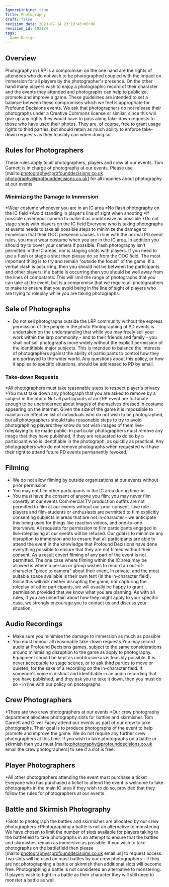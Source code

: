 ```yaml
---
IgnoreLinking: true
Title: Photography
draft: false
revision_date: 2023-07-14 23:13:45+00:00
revision_id: 103184
tags:
- Game-Design
---
```


## Overview
Photography in LRP is a compromise: on the one hand are the rights of attendees who do not wish to be photographed coupled with the impact on immersion for all players by the photographer's presence. On the other hand many players wish to enjoy a photographic record of their character and the events they attended and photographs can help to publicize, promote and improve a game. These guidelines are intended to set a balance between these compromises which we feel is appropriate for Profound Decisions events.
We ask that photographers do not release their photographs under a Creative Commons license or similar, since this will give up any rights they would have to pass along take-down requests to those who have used their photos. They are, of course, free to grant usage rights to third parties, but should retain as much ability to enforce take-down requests as they feasibly can when doing so.
## Rules for Photographers
These rules apply to all photographers, players and crew at our events. Tom Garnett is in charge of photography at our events. Please use [mailto:photography@profounddecisions.co.uk photography@profounddecisions.co.uk] for all inquiries about photography at our events.
### Minimizing the Damage to Immersion
*Wear costume whenever you are in an IC area
*No flash photography on the IC field
*Avoid standing in player's line of sight when shooting
*If possible cover your camera to make it as unobtrusive as possible
*Do not stage shots with players on the IC field
Everyone who is taking photographs at events needs to take all possible steps to minimize the damage to immersion that their OOC presence causes. In line with the normal PD event rules, you must wear costume when you are in the IC area. In addition you should try to cover your camera if possible. Flash photography isn't permitted in the IC areas, nor is staging shots with players. If you need to use a flash or stage a shot then please do so from the OOC field.
The most important thing is to try and remain "outside the focus" of the game. If a verbal clash is occurring, then you should not be between the participants and other players; if a battle is occurring then you should be well away from the lines of combatants. This will limit the range of photographs that you can take at the event, but is a compromise that we require all photographers to make to ensure that you avoid being in the line of sight of players who are trying to roleplay while you are taking photographs.
## Sale of Photographs
* Do not sell photographs outside the LRP community without the express permission of the people in the photo
Photographing at PD events is undertaken on the understanding that while you may freely sell your work within the larp community - and to their friends and family - you shall not sell photographs more widely without the explicit permission of the identifiable major subjects.
This is intended to balance the interests of photographers against the ability of participants to control how they are portrayed to the wider world. Any questions about this policy, or how it applies to specific situations, should be addressed to PD by email.
### Take-down Requests
*All photographers must take reasonable steps to respect player's privacy
*You must take down any photograph that you are asked to remove by a subject in the photo
Not all participants at an LRP event are fortunate enough to be unconcerned about images of themselves dressed in costume appearing on the internet. Given the size of the game it is impossible to maintain an effective list of individuals who do not wish to be photographed, but all photographers should take reasonable steps to try to avoid photographing players they know do not wish images of them live-roleplaying to be made public.
In particular photographers must remove any image that they have published, if they are requested to do so by a participant who is identifiable in the photograph, as quickly as practical. Any photographers who do not remove photographs when requested will have their right to attend future PD events permanently revoked.
## Filming
* We do not allow filming by outside organizations at our events without prior permission
* You may not film other participants in the IC area during time-in
* You must have the consent of anyone you film; you may never film covertly at our events
Commercial TV production outfits are not permitted to film at our events without our prior consent. Live role-players and film-students or enthusiasts are permitted to film explicitly consenting subjects in areas that are not in-character - we anticipate this being used for things like reaction videos, and one-to-one interviews. 
All requests for permission to film participants engaged in live-roleplaying at our events will be refused. Our goal is to minimize any disruption to immersion and to ensure that all participants are able to attend the event in the knowledge that Profound Decisions have done everything possible to ensure that they are not filmed without their consent. As a result covert filming of any part of the event is not permitted.
The one case where filming within the IC area may be allowed is where a person or group wishes to record an out-of-character "piece to camera" about their event, in private, and the most suitable space available is their own tent (in the in-character field). Since this will risk neither disrupting the game, nor capturing the roleplay of other participants, we will usually be happy to grant permission provided that we know what you are planning.
As with all rules, if you are uncertain about how they might apply to your specific case, we strongly encourage you to contact us and discuss your situation.
## Audio Recordings
* Make sure you minimise the damage to immersion as much as possible
* You must honour all reasonable take-down requests
You may record audio at Profound Decisions games, subject to the same considerations around minimising disruption to the game as apply to photography. Equipment should be kept as unobtrusive as is feasibly possible. It is never acceptable to stage scenes, or to ask third parties to move or quieten, for the sake of a recording on the in-character field.
If someone's voice is distinct and identifiable in an audio recording that you have published, and they ask you to take it down, then you must do so - in line with our policy on photographs.
## Crew Photographers
*There are two crew photographers at our events
*Our crew photography department allocates photography slots for battles and skirmishes
Tom Garnett and Oliver Facey attend our events as part of our crew to take photographs. Their goal is to  produce photographs of the event to help promote and improve the game. We do not require any further crew photographers at this time.
If you wish to take photographs on a battle or skirmish then you must [mailto:photography@profounddecisions.co.uk email the crew photographers] to see if a slot is free.
## Player Photographers
*All other photographers attending the event must purchase a ticket
Everyone who has purchased a ticket to attend the event is welcome to take photographs in the main IC area if they wish to do so, provided that they follow the rules for photographers at our events. 
## Battle and Skirmish Photography
*Slots to photograph the battles and skirmishes are allocated by our crew photographers
*Photographing a battle is not an alternative to monstering
We have chosen to limit the number of slots available for players taking to the battlefield to take photographs in an attempt to ensure that the battles and skirmishes remain as immersive as possible. If you wish to take photographs on the battlefield then please [mailto:photography@profounddecisions.co.uk email us] to request access.
Two slots will be used on most battles by our crew photographers - if they are not photographing a battle or skirmish then additional slots will become free. 
Photographing a battle is not considered an alternative to monstering. If players wish to fight in a battle as their character they will still need to monster a battle as well.